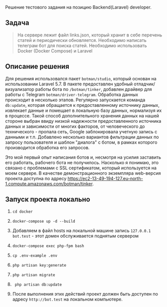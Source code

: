Решение тестового задания на позицию Backend(Laravel) developer.

## Задача
> На сервере лежит файл links.json, который хранит в себе перечень статей и периодически обновляется. Необходимо написать телеграм бот для поиска статей. Необходимо использовать Docker (Docker Compose) и Laravel

## Описание решения
Для решения использовался пакет `botman/studio`, который основан на использовании Laravel 5.7. В пакете предоставлен удобный отладчик/визуализатор работы бота по `/botman/tinker`, добавлен драйвер для работы с Telegram `botman/driver-telegram`. 
Обработка данных происходит в несколько этапов. Регулярно запускается команда `db:update`, которая обращается к предоставленному источнику данных, извлекает данные и помещает в локальную базу данных, нормализуя их в процессе. Такой способ дополнительного хранения данных на нашей стороне выбран ввиду низкой надежности предоставленного источника данных и зависимости от многих факторов, от человеческого до технического - пропала сеть, Google заблокировала учетную запись с данными и т.п. Добавлено несколько вариантов фильтрации данных по запросу пользователя и шаблон "диалога" с ботом, в рамках которого производится обработка его запросов.

Это мой первый опыт написания ботов и, несмотря на усилия заставить его работать, рабочего бота не получилось. Насколько я понимаю, это связано с проблемами с SSL сертификатом, который используется на моем сервере. В качестве демонстрационного экземпляра web-версия проекта доступна по адресу https://ec2-13-49-194-127.eu-north-1.compute.amazonaws.com/botman/tinker.

## Запуск проекта локально
1. `cd docker`

2. `docker-compose up -d --build`

3. Добавляем в файл hosts на локальной машине запись `127.0.0.1 bot.test` - этот домен 
   обслуживается поднятым сервером

3. `docker-compose exec php-fpm bash`

4. `cp .env-example .env`

5. `php artisan key:generate`

6. `php artisan migrate`

7. ` php artisan db:update`

8. После выполнения этих действий проект должен быть доступен по адресу `http://bot.test` на 
   локальном компьютере.

